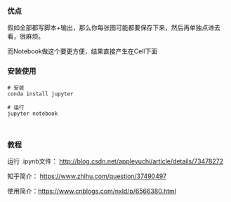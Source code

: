 ### 优点

假如全部都写脚本+输出，那么你每张图可能都要保存下来，然后再单独点进去看，很麻烦。

而Notebook做这个要更方便，结果直接产生在Cell下面


### 安装使用

```
# 安装
conda install jupyter

# 运行
jupyter notebook



```



### 教程

运行 .ipynb文件： http://blog.csdn.net/appleyuchi/article/details/73478272

知乎简介： https://www.zhihu.com/question/37490497

使用简介：https://www.cnblogs.com/nxld/p/6566380.html

